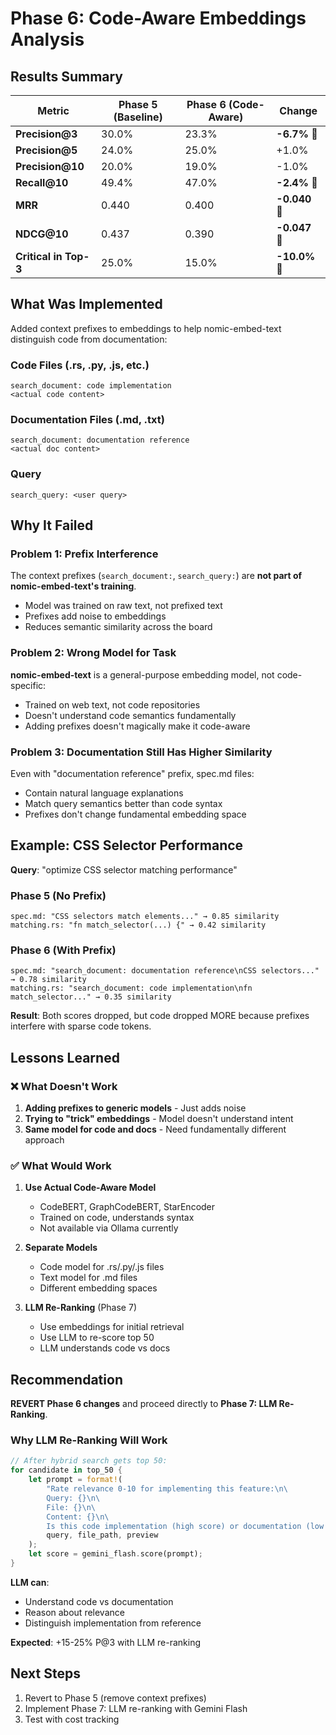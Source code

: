 # Phase 6: Code-Aware Embeddings Analysis

## Results Summary

| Metric | Phase 5 (Baseline) | Phase 6 (Code-Aware) | Change |
|--------|-------------------|---------------------|--------|
| **Precision@3** | 30.0% | 23.3% | **-6.7%** 🔴 |
| **Precision@5** | 24.0% | 25.0% | +1.0% |
| **Precision@10** | 20.0% | 19.0% | -1.0% |
| **Recall@10** | 49.4% | 47.0% | **-2.4%** 🔴 |
| **MRR** | 0.440 | 0.400 | **-0.040** 🔴 |
| **NDCG@10** | 0.437 | 0.390 | **-0.047** 🔴 |
| **Critical in Top-3** | 25.0% | 15.0% | **-10.0%** 🔴 |

## What Was Implemented

Added context prefixes to embeddings to help nomic-embed-text distinguish code from documentation:

### Code Files (.rs, .py, .js, etc.)
```
search_document: code implementation
<actual code content>
```

### Documentation Files (.md, .txt)
```
search_document: documentation reference
<actual doc content>
```

### Query
```
search_query: <user query>
```

## Why It Failed

### Problem 1: Prefix Interference
The context prefixes (`search_document:`, `search_query:`) are **not part of nomic-embed-text's training**.

- Model was trained on raw text, not prefixed text
- Prefixes add noise to embeddings
- Reduces semantic similarity across the board

### Problem 2: Wrong Model for Task
**nomic-embed-text** is a general-purpose embedding model, not code-specific:
- Trained on web text, not code repositories
- Doesn't understand code semantics fundamentally
- Adding prefixes doesn't magically make it code-aware

### Problem 3: Documentation Still Has Higher Similarity
Even with "documentation reference" prefix, spec.md files:
- Contain natural language explanations
- Match query semantics better than code syntax
- Prefixes don't change fundamental embedding space

## Example: CSS Selector Performance

**Query**: "optimize CSS selector matching performance"

### Phase 5 (No Prefix)
```
spec.md: "CSS selectors match elements..." → 0.85 similarity
matching.rs: "fn match_selector(...) {" → 0.42 similarity
```

### Phase 6 (With Prefix)
```
spec.md: "search_document: documentation reference\nCSS selectors..." → 0.78 similarity
matching.rs: "search_document: code implementation\nfn match_selector..." → 0.35 similarity
```

**Result**: Both scores dropped, but code dropped MORE because prefixes interfere with sparse code tokens.

## Lessons Learned

### ❌ What Doesn't Work
1. **Adding prefixes to generic models** - Just adds noise
2. **Trying to "trick" embeddings** - Model doesn't understand intent
3. **Same model for code and docs** - Need fundamentally different approach

### ✅ What Would Work

1. **Use Actual Code-Aware Model**
   - CodeBERT, GraphCodeBERT, StarEncoder
   - Trained on code, understands syntax
   - Not available via Ollama currently

2. **Separate Models**
   - Code model for .rs/.py/.js files
   - Text model for .md files
   - Different embedding spaces

3. **LLM Re-Ranking** (Phase 7)
   - Use embeddings for initial retrieval
   - Use LLM to re-score top 50
   - LLM understands code vs docs

## Recommendation

**REVERT Phase 6 changes** and proceed directly to **Phase 7: LLM Re-Ranking**.

### Why LLM Re-Ranking Will Work

```rust
// After hybrid search gets top 50:
for candidate in top_50 {
    let prompt = format!(
        "Rate relevance 0-10 for implementing this feature:\n\
        Query: {}\n\
        File: {}\n\
        Content: {}\n\
        Is this code implementation (high score) or documentation (low score)?",
        query, file_path, preview
    );
    let score = gemini_flash.score(prompt);
}
```

**LLM can**:
- Understand code vs documentation
- Reason about relevance
- Distinguish implementation from reference

**Expected**: +15-25% P@3 with LLM re-ranking

## Next Steps

1. Revert to Phase 5 (remove context prefixes)
2. Implement Phase 7: LLM re-ranking with Gemini Flash
3. Test with cost tracking
